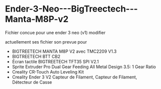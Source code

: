 # Ender-3-Neo---BigTreectech---Manta-M8P-v2

Fichier concue pour une ender 3 neo (v1) modifier 

actuellement ses fichier son prevue pour
- BIGTREETECH MANTA M8P V2 avec TMC2209 V1.3
- BIGTREETECH BTT CB2
- Écran tactile BIGTREETECH TFT35 SPI V2.1
- Sprite Extruder Pro Dual Gear Feeding All Metal Design 3.5: 1 Gear Ratio
- Creality CR-Touch Auto Leveling Kit
- Creality Ender 3 V2 Capteur de Filament, Capteur de Filament, Détecteur de Casse
